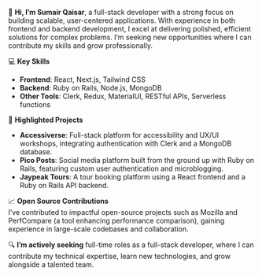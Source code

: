 👋 **Hi, I’m Sumair Qaisar**, a full-stack developer with a strong focus on building scalable, user-centered applications. With experience in both frontend and backend development, I excel at delivering polished, efficient solutions for complex problems. I’m seeking new opportunities where I can contribute my skills and grow professionally.

💻 **Key Skills**  
- **Frontend**: React, Next.js, Tailwind CSS  
- **Backend**: Ruby on Rails, Node.js, MongoDB  
- **Other Tools**: Clerk, Redux, MaterialUI, RESTful APIs, Serverless functions

🌟 **Highlighted Projects**  
- **Accessiverse**: Full-stack platform for accessibility and UX/UI workshops, integrating authentication with Clerk and a MongoDB database.
- **Pico Posts**: Social media platform built from the ground up with Ruby on Rails, featuring custom user authentication and microblogging.
- **Jaypeak Tours**: A tour booking platform using a React frontend and a Ruby on Rails API backend.

📈 **Open Source Contributions**  
I’ve contributed to impactful open-source projects such as Mozilla and PerfCompare (a tool enhancing performance comparison), gaining experience in large-scale codebases and collaboration.

🔍 **I’m actively seeking** full-time roles as a full-stack developer, where I can contribute my technical expertise, learn new technologies, and grow alongside a talented team.

